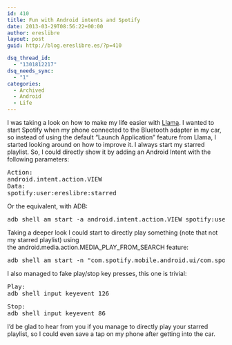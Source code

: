 ```yaml
---
id: 410
title: Fun with Android intents and Spotify
date: 2013-03-29T08:56:22+00:00
author: ereslibre
layout: post
guid: http://blog.ereslibre.es/?p=410

dsq_thread_id:
  - "1301812217"
dsq_needs_sync:
  - "1"
categories:
  - Archived
  - Android
  - Life
---
```

I was taking a look on how to make my life easier with [Llama](https://play.google.com/store/apps/details?id=com.kebab.Llama&hl=en). I wanted to start Spotify when my phone connected to the Bluetooth adapter in my car, so instead of using the default &#8220;Launch Application&#8221; feature from Llama, I started looking around on how to improve it. I always start my starred playlist. So, I could directly show it by adding an Android Intent with the following parameters:

<pre>Action:
android.intent.action.VIEW
Data:
spotify:user:ereslibre:starred</pre>

Or the equivalent, with ADB:

<pre>adb shell am start -a android.intent.action.VIEW spotify:user:ereslibre:starred</pre>

Taking a deeper look I could start to directly play something (note that not my starred playlist) using the android.media.action.MEDIA\_PLAY\_FROM_SEARCH feature:

<pre>adb shell am start -n "com.spotify.mobile.android.ui/com.spotify.mobile.android.ui.Launcher" -a android.media.action.MEDIA_PLAY_FROM_SEARCH -e query "artist:heroes del silencio"</pre>

I also managed to fake play/stop key presses, this one is trivial:

<pre>Play:
adb shell input keyevent 126</pre>

<pre>Stop:
adb shell input keyevent 86</pre>

I&#8217;d be glad to hear from you if you manage to directly play your starred playlist, so I could even save a tap on my phone after getting into the car.
